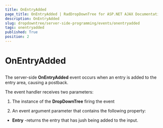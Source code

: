 ```yaml
---
title: OnEntryAdded
page_title: OnEntryAdded | RadDropDownTree for ASP.NET AJAX Documentation
description: OnEntryAdded
slug: dropdowntree/server-side-programming/events/onentryadded
tags: onentryadded
published: True
position: 2
---
```


# OnEntryAdded



## 

The server-side **OnEntryAdded** event occurs when an entry is added to the entry area, causing a postback.

The event handler receives two parameters:

1. The instance of the **DropDownTree** firing the event

1. An event argument parameter that contains the following property:

* **Entry** -returns the entry that has jush being added to the input.
